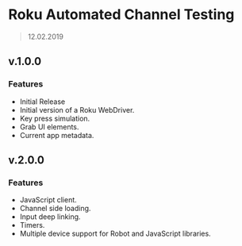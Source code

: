 # **Roku Automated Channel Testing**
> 12.02.2019

## v.1.0.0

### Features

 * Initial Release
 * Initial version of a Roku WebDriver.
 * Key press simulation.
 * Grab UI elements.
 * Current app metadata.

## v.2.0.0

### Features

 * JavaScript client.
 * Channel side loading.
 * Input deep linking.
 * Timers.
 * Multiple device support for Robot and JavaScript libraries.
 

 
